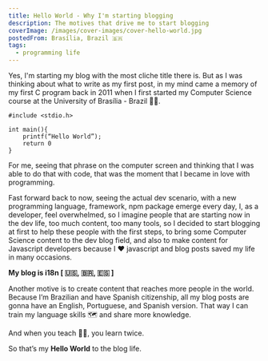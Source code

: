 ```yaml
---
title: Hello World - Why I'm starting blogging
description: The motives that drive me to start blogging
coverImage: /images/cover-images/cover-hello-world.jpg
postedFrom: Brasília, Brazil 🇧🇷
tags:
  - programming life
---
```


Yes, I'm starting my blog with the most cliche title there is.
But as I was thinking about what to write as my first post, in my mind came a memory of my first C program back in 2011 when I first started my Computer Science course at the University of Brasília - Brazil 👨‍💻.

```c{}[hello-world.c]
#include <stdio.h>

int main(){
    printf(“Hello World”);
    return 0
}
```

For me, seeing that phrase on the computer screen and thinking that I was able to do that with code, that was the moment that I became in love with programming.

Fast forward back to now, seeing the actual dev scenario, with a new programming language, framework, npm package emerge every day, I, as a developer, feel overwhelmed, so I imagine people that are starting now in the dev life, too much content, too many tools, so I decided to start blogging at first to help these people with the first steps, to bring some Computer Science content to the dev blog field, and also to make content for Javascript developers because I :heart: javascript and blog posts saved my life in many occasions.

**My blog is i18n [ 🇺🇸, 🇧🇷, 🇪🇸 ]**

Another motive is to create content that reaches more people in the world. Because I’m Brazilian and have Spanish citizenship, all my blog posts are gonna have an English, Portuguese, and Spanish version. That way I can train my language skills :world_map: and share more knowledge.

And when you teach 👨‍🏫, you learn twice.

So that’s my **Hello World** to the blog life.
